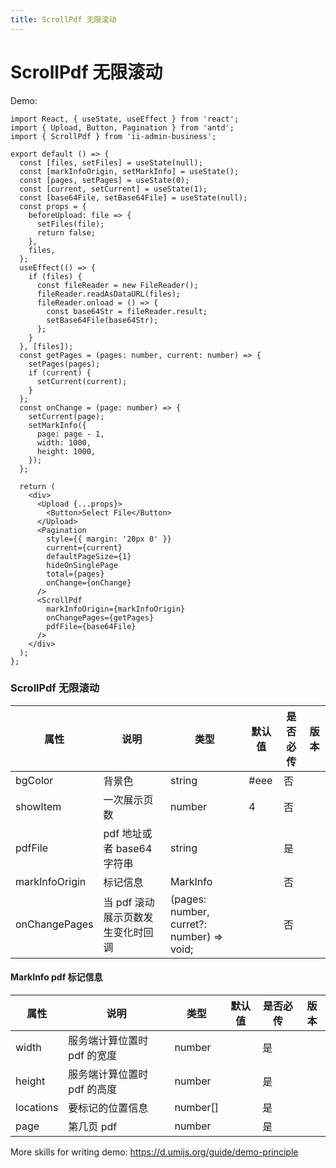 ```yaml
---
title: ScrollPdf 无限滚动
---
```


# ScrollPdf 无限滚动

Demo:

```tsx
import React, { useState, useEffect } from 'react';
import { Upload, Button, Pagination } from 'antd';
import { ScrollPdf } from 'ii-admin-business';

export default () => {
  const [files, setFiles] = useState(null);
  const [markInfoOrigin, setMarkInfo] = useState();
  const [pages, setPages] = useState(0);
  const [current, setCurrent] = useState(1);
  const [base64File, setBase64File] = useState(null);
  const props = {
    beforeUpload: file => {
      setFiles(file);
      return false;
    },
    files,
  };
  useEffect(() => {
    if (files) {
      const fileReader = new FileReader();
      fileReader.readAsDataURL(files);
      fileReader.onload = () => {
        const base64Str = fileReader.result;
        setBase64File(base64Str);
      };
    }
  }, [files]);
  const getPages = (pages: number, current: number) => {
    setPages(pages);
    if (current) {
      setCurrent(current);
    }
  };
  const onChange = (page: number) => {
    setCurrent(page);
    setMarkInfo({
      page: page - 1,
      width: 1000,
      height: 1000,
    });
  };

  return (
    <div>
      <Upload {...props}>
        <Button>Select File</Button>
      </Upload>
      <Pagination
        style={{ margin: '20px 0' }}
        current={current}
        defaultPageSize={1}
        hideOnSinglePage
        total={pages}
        onChange={onChange}
      />
      <ScrollPdf
        markInfoOrigin={markInfoOrigin}
        onChangePages={getPages}
        pdfFile={base64File}
      />
    </div>
  );
};
```

### ScrollPdf 无限滚动

| 属性           | 说明                              | 类型                                      | 默认值 | 是否必传 | 版本 |
| -------------- | --------------------------------- | ----------------------------------------- | ------ | -------- | ---- |
| bgColor        | 背景色                            | string                                    | #eee   | 否       |      |
| showItem       | 一次展示页数                      | number                                    | 4      | 否       |      |
| pdfFile        | pdf 地址或者 base64 字符串        | string                                    |        | 是       |      |
| markInfoOrigin | 标记信息                          | MarkInfo                                  |        | 否       |      |
| onChangePages  | 当 pdf 滚动展示页数发生变化时回调 | (pages: number, curret?: number) => void; |        | 否       |      |

#### MarkInfo pdf 标记信息

| 属性      | 说明                        | 类型     | 默认值 | 是否必传 | 版本 |
| --------- | --------------------------- | -------- | ------ | -------- | ---- |
| width     | 服务端计算位置时 pdf 的宽度 | number   |        | 是       |      |
| height    | 服务端计算位置时 pdf 的高度 | number   |        | 是       |      |
| locations | 要标记的位置信息            | number[] |        | 是       |      |
| page      | 第几页 pdf                  | number   |        | 是       |      |

More skills for writing demo: https://d.umijs.org/guide/demo-principle
